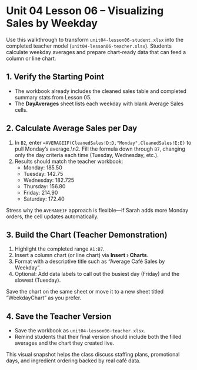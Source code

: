 # Unit 04 Lesson 06 – Visualizing Sales by Weekday

Use this walkthrough to transform `unit04-lesson06-student.xlsx` into the completed teacher model (`unit04-lesson06-teacher.xlsx`). Students calculate weekday averages and prepare chart-ready data that can feed a column or line chart.

## 1. Verify the Starting Point

- The workbook already includes the cleaned sales table and completed summary stats from Lesson 05.
- The **DayAverages** sheet lists each weekday with blank Average Sales cells.

## 2. Calculate Average Sales per Day

1. In `B2`, enter `=AVERAGEIF(CleanedSales!D:D,"Monday",CleanedSales!E:E)` to pull Monday’s average.\n2. Fill the formula down through `B7`, changing only the day criteria each time (Tuesday, Wednesday, etc.).
3. Results should match the teacher workbook:
   - Monday: 185.50
   - Tuesday: 142.75
   - Wednesday: 182.725
   - Thursday: 156.80
   - Friday: 214.90
   - Saturday: 172.40

Stress why the `AVERAGEIF` approach is flexible—if Sarah adds more Monday orders, the cell updates automatically.

## 3. Build the Chart (Teacher Demonstration)

1. Highlight the completed range `A1:B7`.
2. Insert a column chart (or line chart) via **Insert › Charts**.
3. Format with a descriptive title such as “Average Café Sales by Weekday”.
4. Optional: Add data labels to call out the busiest day (Friday) and the slowest (Tuesday).

Save the chart on the same sheet or move it to a new sheet titled “WeekdayChart” as you prefer.

## 4. Save the Teacher Version

- Save the workbook as `unit04-lesson06-teacher.xlsx`.
- Remind students that their final version should include both the filled averages and the chart they created live.

This visual snapshot helps the class discuss staffing plans, promotional days, and ingredient ordering backed by real café data.
